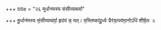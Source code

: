 +++
title = "२६ मूर्धानमस्य संसीव्याथर्वा"

+++
मू॒र्धान॑मस्य सं॒सीव्याथ॑र्वा॒ हृद॑यं च॒ यत्। म॒स्तिष्का॑दू॒र्ध्वः प्रैर॑य॒त्पव॑मा॒नोऽधि॑ शीर्ष॒तः ॥